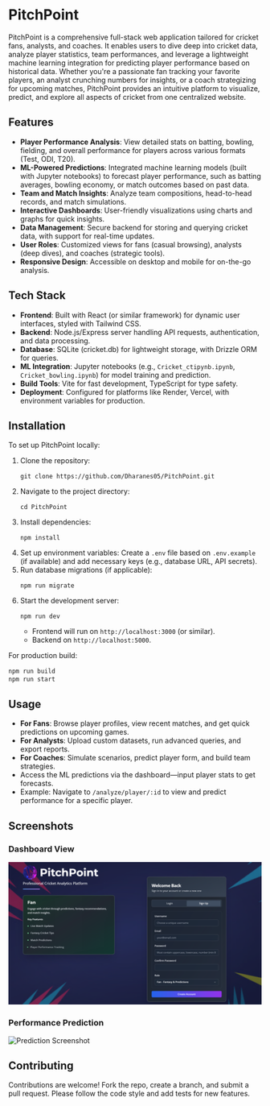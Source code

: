 # PitchPoint

PitchPoint is a comprehensive full-stack web application tailored for cricket fans, analysts, and coaches. It enables users to dive deep into cricket data, analyze player statistics, team performances, and leverage a lightweight machine learning integration for predicting player performance based on historical data. Whether you're a passionate fan tracking your favorite players, an analyst crunching numbers for insights, or a coach strategizing for upcoming matches, PitchPoint provides an intuitive platform to visualize, predict, and explore all aspects of cricket from one centralized website.

## Features

- **Player Performance Analysis**: View detailed stats on batting, bowling, fielding, and overall performance for players across various formats (Test, ODI, T20).
- **ML-Powered Predictions**: Integrated machine learning models (built with Jupyter notebooks) to forecast player performance, such as batting averages, bowling economy, or match outcomes based on past data.
- **Team and Match Insights**: Analyze team compositions, head-to-head records, and match simulations.
- **Interactive Dashboards**: User-friendly visualizations using charts and graphs for quick insights.
- **Data Management**: Secure backend for storing and querying cricket data, with support for real-time updates.
- **User Roles**: Customized views for fans (casual browsing), analysts (deep dives), and coaches (strategic tools).
- **Responsive Design**: Accessible on desktop and mobile for on-the-go analysis.

## Tech Stack

- **Frontend**: Built with React (or similar framework) for dynamic user interfaces, styled with Tailwind CSS.
- **Backend**: Node.js/Express server handling API requests, authentication, and data processing.
- **Database**: SQLite (cricket.db) for lightweight storage, with Drizzle ORM for queries.
- **ML Integration**: Jupyter notebooks (e.g., `Cricket_ctipynb.ipynb`, `Cricket_bowling.ipynb`) for model training and prediction.
- **Build Tools**: Vite for fast development, TypeScript for type safety.
- **Deployment**: Configured for platforms like Render, Vercel, with environment variables for production.

## Installation

To set up PitchPoint locally:

1. Clone the repository:
   ```
   git clone https://github.com/Dharanes05/PitchPoint.git
   ```
2. Navigate to the project directory:
   ```
   cd PitchPoint
   ```
3. Install dependencies:
   ```
   npm install
   ```
4. Set up environment variables: Create a `.env` file based on `.env.example` (if available) and add necessary keys (e.g., database URL, API secrets).
5. Run database migrations (if applicable):
   ```
   npm run migrate
   ```
6. Start the development server:
   ```
   npm run dev
   ```
   - Frontend will run on `http://localhost:3000` (or similar).
   - Backend on `http://localhost:5000`.

For production build:
```
npm run build
npm run start
```

## Usage

- **For Fans**: Browse player profiles, view recent matches, and get quick predictions on upcoming games.
- **For Analysts**: Upload custom datasets, run advanced queries, and export reports.
- **For Coaches**: Simulate scenarios, predict player form, and build team strategies.
- Access the ML predictions via the dashboard—input player stats to get forecasts.
- Example: Navigate to `/analyze/player/:id` to view and predict performance for a specific player.

## Screenshots

### Dashboard View
![Dashboard Screenshot](screenshots/login.png)

### Performance Prediction
![Prediction Screenshot](screenshots/prediction-page.jpg)

## Contributing

Contributions are welcome! Fork the repo, create a branch, and submit a pull request. Please follow the code style and add tests for new features.
